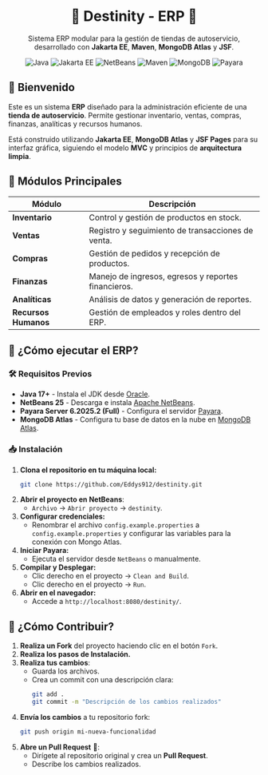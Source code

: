 <div align="center">
  <h1>🛒 Destinity - ERP 🛒</h1>
  <p>Sistema ERP modular para la gestión de tiendas de autoservicio, desarrollado con <strong>Jakarta EE</strong>, <strong>Maven</strong>, <strong>MongoDB Atlas</strong> y <strong>JSF</strong>.</p>

![Java](https://img.shields.io/badge/Java-ED8B00?logo=openjdk&logoColor=white)
![Jakarta EE](https://img.shields.io/badge/JakartaEE-ED8B00)
![NetBeans](https://img.shields.io/badge/NetBeans-1B6AC6?logo=apache-netbeans-ide&logoColor=white)
![Maven](https://img.shields.io/badge/Maven-C71A36?logo=apache-maven&logoColor=white)
![MongoDB](https://img.shields.io/badge/MongoDB-47A248?logo=mongodb&logoColor=white)
![Payara](https://img.shields.io/badge/Payara-0093DD)

</div>

## 🌟 Bienvenido

Este es un sistema **ERP** diseñado para la administración eficiente de una **tienda de autoservicio**. Permite gestionar inventario, ventas, compras, finanzas, analíticas y recursos humanos.  

Está construido utilizando **Jakarta EE**, **MongoDB Atlas** y **JSF Pages** para su interfaz gráfica, siguiendo el modelo **MVC** y principios de **arquitectura limpia**.


## 📂 Módulos Principales

| Módulo              | Descripción                                        |
|---------------------|----------------------------------------------------|
| **Inventario**      | Control y gestión de productos en stock.           |
| **Ventas**          | Registro y seguimiento de transacciones de venta.  |
| **Compras**         | Gestión de pedidos y recepción de productos.       |
| **Finanzas**        | Manejo de ingresos, egresos y reportes financieros.|
| **Analíticas**      | Análisis de datos y generación de reportes.        |
| **Recursos Humanos**| Gestión de empleados y roles dentro del ERP.       |

## 🚀 ¿Cómo ejecutar el ERP?

### 🛠️ Requisitos Previos

- **Java 17+** - Instala el JDK desde [Oracle](https://www.oracle.com/java/technologies/javase-downloads.html).
- **NetBeans 25** - Descarga e instala [Apache NetBeans](https://netbeans.apache.org/).
- **Payara Server 6.2025.2 (Full)** - Configura el servidor [Payara](https://www.payara.fish/downloads/payara-platform-community-edition/).
- **MongoDB Atlas** - Configura tu base de datos en la nube en [MongoDB Atlas](https://www.mongodb.com/atlas).

### 📥 Instalación

1. **Clona el repositorio en tu máquina local:**
   ```bash
   git clone https://github.com/Eddys912/destinity.git
   ```
2. **Abrir el proyecto en NetBeans**:
    - `Archivo` → `Abrir proyecto` → `destinity`.
3. **Configurar credenciales:**
    - Renombrar el archivo `config.example.properties` a `config.example.properties` y configurar las variables para la conexión con Mongo Atlas.
4. **Iniciar Payara:**
    - Ejecuta el servidor desde `NetBeans` o manualmente.
5. **Compilar y Desplegar:**
    - Clic derecho en el proyecto → `Clean and Build`.
    - Clic derecho en el proyecto → `Run`.
6. **Abrir en el navegador:**
    - Accede a `http://localhost:8080/destinity/`.

## 🚀 ¿Cómo Contribuir?

1. **Realiza un Fork** del proyecto haciendo clic en el botón `Fork`.
2. **Realiza los pasos de Instalación.**
3. **Realiza tus cambios**:
   - Guarda los archivos.
   - Crea un commit con una descripción clara:
     ```bash
     git add .
     git commit -m "Descripción de los cambios realizados"
     ```
4. **Envía los cambios** a tu repositorio fork:
   ```bash
   git push origin mi-nueva-funcionalidad
   ```
5. **Abre un Pull Request** 🚀:
   - Dirígete al repositorio original y crea un **Pull Request**.
   - Describe los cambios realizados.
